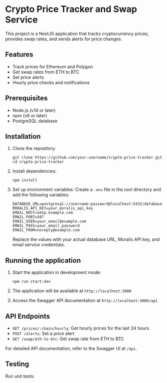 # Crypto Price Tracker and Swap Service

This project is a NestJS application that tracks cryptocurrency prices, provides swap rates, and sends alerts for price changes.

## Features

- Track prices for Ethereum and Polygon
- Get swap rates from ETH to BTC
- Set price alerts
- Hourly price checks and notifications

## Prerequisites

- Node.js (v14 or later)
- npm (v6 or later)
- PostgreSQL database

## Installation

1. Clone the repository:

   ```
   git clone https://github.com/your-username/crypto-price-tracker.git
   cd crypto-price-tracker
   ```

2. Install dependencies:

   ```
   npm install
   ```

3. Set up environment variables:
   Create a `.env` file in the root directory and add the following variables:

   ```
   DATABASE_URL=postgresql://username:password@localhost:5432/database_name
   MORALIS_API_KEY=your_moralis_api_key
   EMAIL_HOST=smtp.example.com
   EMAIL_PORT=587
   EMAIL_USER=your_email@example.com
   EMAIL_PASS=your_email_password
   EMAIL_FROM=noreply@example.com
   ```

   Replace the values with your actual database URL, Moralis API key, and email service credentials.

## Running the application

1. Start the application in development mode:

   ```
   npm run start:dev
   ```

2. The application will be available at `http://localhost:3000`

3. Access the Swagger API documentation at `http://localhost:3000/api`

## API Endpoints

- `GET /prices/:chain/hourly`: Get hourly prices for the last 24 hours
- `POST /alerts`: Set a price alert
- `GET /swap/eth-to-btc`: Get swap rate from ETH to BTC

For detailed API documentation, refer to the Swagger UI at `/api`.

## Testing

Run unit tests:
